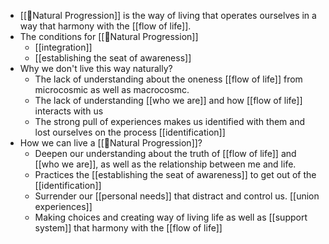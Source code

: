 - [[🌱Natural Progression]] is the way of living that
operates ourselves in a way that harmony with the [[flow of life]].
- The conditions for [[🌱Natural Progression]]
    - [[integration]]
    - [[establishing the seat of awareness]]
- Why we don't live this way naturally?
    - The lack of understanding about the oneness [[flow of life]]
from microcosmic as well as macrocosmc.
    - The lack of understanding [[who we are]] and how [[flow of life]] interacts with us
    - The strong pull of experiences makes us identified with them
and lost ourselves on the process [[identification]]
- How we can live a [[🌱Natural Progression]]?
    - Deepen our understanding about the truth of [[flow of life]]
and [[who we are]], as well as the relationship between me and life.
    - Practices the [[establishing the seat of awareness]] to get
out of the [[identification]]
    - Surrender our [[personal needs]] that distract and control
us. [[union experiences]]
    - Making choices and creating way of living life as well as
[[support system]] that harmony with the [[flow of life]]
